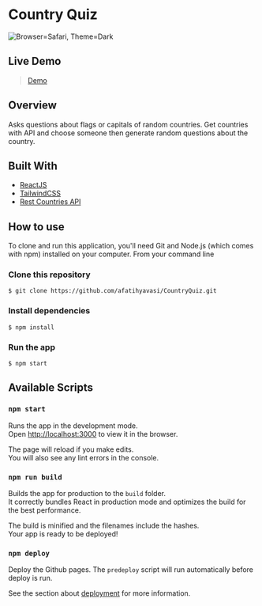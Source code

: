 # Country Quiz

![Browser=Safari, Theme=Dark](https://user-images.githubusercontent.com/22716658/113213968-82555900-9281-11eb-8b3b-6a94a40a8636.png)

## Live Demo

> [Demo](http://afatihyavasi.me/CountryQuiz/)


## Overview

Asks questions about flags or capitals of random countries. Get countries with API and choose someone then generate random questions about the country.


## Built With
- [ReactJS](https://reactjs.org/)
- [TailwindCSS](https://tailwindcss.com/)
- [Rest Countries API](https://restcountries.eu/)

## How to use 

To clone and run this application, you'll need Git and Node.js (which comes with npm) installed on your computer. From your command line


### Clone this repository
```$ git clone https://github.com/afatihyavasi/CountryQuiz.git```

### Install dependencies
```$ npm install```

### Run the app
```$ npm start```


## Available Scripts

### `npm start`

Runs the app in the development mode.\
Open [http://localhost:3000](http://localhost:3000) to view it in the browser.

The page will reload if you make edits.\
You will also see any lint errors in the console.

### `npm run build`

Builds the app for production to the `build` folder.\
It correctly bundles React in production mode and optimizes the build for the best performance.

The build is minified and the filenames include the hashes.\
Your app is ready to be deployed!

### `npm deploy`

Deploy the Github pages. The ```predeploy``` script will run automatically before deploy is run.

See the section about [deployment](https://facebook.github.io/create-react-app/docs/deployment) for more information.


